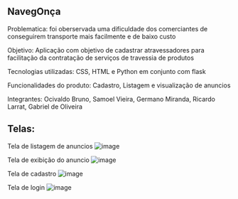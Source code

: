 <h2>NavegOnça</h2>

Problematica: foi oberservada uma dificuldade dos comerciantes de conseguirem transporte mais facilmente e de baixo custo

Objetivo: Aplicação com objetivo de cadastrar atravessadores para facilitação da contratação de serviços de travessia de produtos

Tecnologias utilizadas: CSS, HTML e Python em conjunto com flask

Funcionalidades do produto: Cadastro, Listagem e visualização de anuncios

Integrantes: Ocivaldo Bruno, Samoel Vieira, Germano Miranda, Ricardo Larrat, Gabriel de Oliveira

<h2>Telas:</h2>

Tela de listagem de anuncios
![image](https://user-images.githubusercontent.com/80661099/168446136-e47b217d-aa5a-4989-95d7-3ce887b42a84.png)

Tela de exibição do anuncio
![image](https://user-images.githubusercontent.com/80661099/168446147-af463db4-0159-4053-8935-2ca898b9239c.png)

Tela de cadastro
![image](https://user-images.githubusercontent.com/80661099/168446118-e03a7a9d-4997-40aa-907e-07db00769599.png)

Tela de login
![image](https://user-images.githubusercontent.com/80661099/168446153-65255cfb-807e-4b1d-97bf-ff56663e92cb.png)

